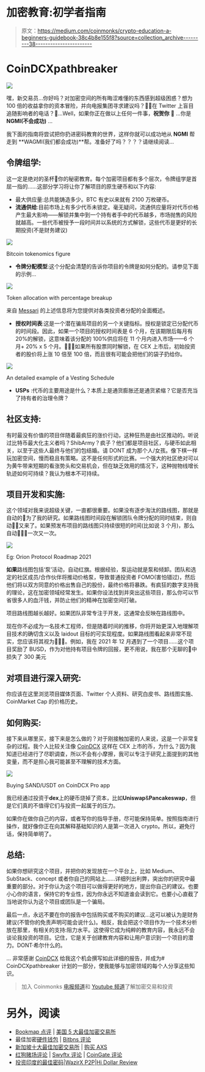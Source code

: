 # 加密教育:初学者指南

> 原文：<https://medium.com/coinmonks/crypto-education-a-beginners-guidebook-38c4b8e155f8?source=collection_archive---------38----------------------->

# CoinDCXpathbreaker

![](img/118ebf67b3f1614c1fd33d9c5a0bf41a.png)

嘿，新交易员…你好吗？对加密空间的所有晦涩难懂的东西感到超级困惑？想为 100 倍的收益拿你的资本冒险，并向电报集团寻求建议吗？😵‍💫在 Twitter 上盲目追随影响者的电话？🥶…Well，如果你正在做以上任何一件事，**祝贺你** 🥳 …你是 **NGMI(不会成功)** …

我下面的指南将尝试把你扔进密码教育的世界，这样你就可以成功地从 **NGMI** 帮走到 **WAGMI(我们都会成功)**帮。准备好了吗？？？？请继续阅读…

## 令牌组学:

这一定是绝对的圣杯👑你的秘密教育。每个加密项目都有多个层次，令牌组学是首屈一指的……这部分学习将让你了解项目的原生硬币和以下内容:

*   最大供应量:总共能铸造多少。BTC 有史以来就有 2100 万枚硬币。
*   **流通供给**:目前市场上有多少代币未锁定。毫无疑问，流通供应量将对代币价格产生最大影响——解锁并集中到一个持有者手中的代币越多，市场抛售的风险就越高。一些代币被授予一段时间并以系统的方式解锁，这些代币是更好的长期投资(不是财务建议)

![](img/ad8df6e8f66f606c4eb5aff848bcb977.png)

Bitcoin tokenomics figure

*   **令牌分配模型**:这个分配会清楚的告诉你项目的令牌是如何分配的。请参见下面的示例…

![](img/0f5aa325710715865b03acde6d9715a3.png)

Token allocation with percentage breakup

来自 [Messari](https://medium.com/u/7cf93d3c3400?source=post_page-----38c4b8e155f8--------------------------------) 的上述信息将为您提供对各类投资者分配的全面概述。

*   **授权时间表**:这是一个潜在骗局项目的另一个关键指标。授权是锁定已分配代币的时间段。因此，如果一个项目的授权时间表是 6 个月，在该期限后每月有 20%的解锁，这意味着该分配的 100%供应将在 11 个月内进入市场——6 个月+ 20% x 5 个月。🚩🚩🚩如果所有股票同时解锁，在 CEX 上市后，初始投资者的股价将上涨 10 倍至 100 倍，而且很有可能会把他们的袋子扔给你。

![](img/6ef8e240247cb93a34ba2b26a0127b61.png)

An detailed example of a Vesting Schedule

*   **USPs** :代币的主要用途是什么？本质上是通货膨胀还是通货紧缩？它是否充当了持有者的治理令牌？

## 社区支持:

有时最没有价值的项目伴随着最疯狂的涨价行动，这种狂热是由社区推动的。听说过比特币最大化主义者吗？ShibArmy？疯子？他们都是项目社区，与硬币如此相关，以至于这些人最终与他们的包结婚。请 DONT 成为那个人/女孩。像下棋一样玩加密空间，慢而稳且有策略。这不是任何形式的比赛。一个强大的社区绝对可以为黄牛带来短期的看涨势头和交易机会，但在缺乏效用的情况下，这种抛物线增长轨迹如何可持续？我认为根本不可持续。

## 项目开发和实施:

这个领域对我来说超级关键，一直都很重要。如果没有逐步淘汰的路线图，那就是自动的🚩为了我的研究。如果路线图时间段在解锁团队令牌分配的同时结束，则自动🚩🚩又来了。如果预发布项目的路线图只持续很短的时间(比如说 3 个月)，那么自动🚩🚩🚩一次又一次。

![](img/b8dc84d500df5c80e1a971d37ae0a496.png)

Eg: Orion Protocol Roadmap 2021

**如果**路线图包括‘泵’活动，自动红旗。根据经验，泵运动就是泵和倾卸。团队和选定的社区成员/合作伙伴将推动价格泵，导致普通投资者 FOMO(害怕错过)，然后他们将以双方同意的价格出售自己的股份，最终价格将暴跌。有疯狂的数字支持我的理论，这在加密领域经常发生。如果你设法找到并突出这些项目，那么你可以节省很多人的血汗钱，并防止他们的精神在加密空间打破。

项目路线图越长越好。如果团队非常专注于开发，这通常会反映在路线图中。

现在你不必成为一名技术工程师，但是随着时间的推移，你将开始更深入地理解项目技术的确切含义以及 laidout 目标的可实现程度。如果路线图看起来非常不现实，您应该将其视为🚩🚩🚩。例如，我在 2021 年 12 月遇到了一个项目……这个项目奖励了 BUSD，作为对他持有项目令牌的回报，更不用说，我在那个无聊的🥲中损失了 300 美元

## 对项目进行深入研究:

你应该在这里浏览项目媒体页面、Twitter 个人资料、研究白皮书、路线图实施、CoinMarket Cap 的价格历史。

## 如何购买:

接下来从哪里买，接下来是怎么做的？对于刚接触加密的人来说，这是一个非常复杂的过程。我个人比较关注像 [CoinDCX](https://medium.com/u/a30fa2b03c2f?source=post_page-----38c4b8e155f8--------------------------------) 这样在 CEX 上市的币，为什么？因为我知道已经进行了尽职调查，所以不会有小摩擦，我可以专注于研究上面提到的其他变量，而不是担心我可能甚至不理解的技术方面。

![](img/0616b75b4fd5115c13628fb017a3fd1f.png)

Buying SAND/USDT on CoinDCX Pro app

我已经通过投资于**dex**上的硬币烧掉了资本，比如**Uniswap**&**Pancakeswap**，但是它们真的不值得它们与投资一起属于的压力。

如果你在做你自己的内容，或者写你的指导手册，尽可能保持简单。按照指南进行操作，就好像你正在向其解释基础知识的人是第一次进入 crypto。所以，避免行话，保持简单明了。

## 总结:

如果你想研究这个项目，并把你的发现放在一个平台上，比如 Medium、SubStack、concept 或者你自己的网站上……详细列出利弊，突出你的研究中最重要的部分。对于你认为这个项目可以做得更好的地方，提出你自己的建议。也要小心你的语言，保持它的专业性，因为你永远不知道谁会读到它。也要小心直截了当地说你认为这个项目或团队是一个骗局。

最后一点，永远不要在你的报告中包括购买或不购买的建议…这可以被认为是财务建议(不管你的免责声明可能会说什么)。相反，我会把这个项目作为一个技术分析放在那里，有相关的支持:阻力水平。这使得它成为纯粹的教育内容，我永远不会谈论我投资的项目。记住，它是关于创建教育内容和让用户意识到一个项目的潜力。DONT·希尔什么的。

…
非常感谢 [CoinDCX](https://coindcx.com/) 给我这个机会撰写如此详细的报告，并成为# CoinDCXpathbreaker 计划的一部分，使我能够与加密领域的每个人分享这些知识。

> 加入 Coinmonks [电报频道](https://t.me/coincodecap)和 [Youtube 频道](https://www.youtube.com/c/coinmonks/videos)了解加密交易和投资

# 另外，阅读

*   [Bookmap 点评](https://coincodecap.com/bookmap-review-2021-best-trading-software) | [美国 5 大最佳加密交易所](https://coincodecap.com/crypto-exchange-usa)
*   最佳加密[硬件钱包](/coinmonks/hardware-wallets-dfa1211730c6) | [Bitbns 评论](/coinmonks/bitbns-review-38256a07e161)
*   [新加坡十大最佳加密交易所](https://coincodecap.com/crypto-exchange-in-singapore) | [购买 AXS](https://coincodecap.com/buy-axs-token)
*   [红狗赌场评论](https://coincodecap.com/red-dog-casino-review) | [Swyftx 评论](https://coincodecap.com/swyftx-review) | [CoinGate 评论](https://coincodecap.com/coingate-review)
*   [投资印度的最佳密码](https://coincodecap.com/best-crypto-to-invest-in-india-in-2021)|[WazirX P2P](https://coincodecap.com/wazirx-p2p)|[Hi Dollar Review](https://coincodecap.com/hi-dollar-review)